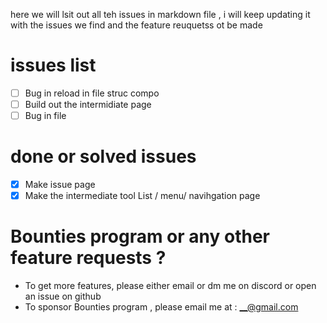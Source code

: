 here we will lsit out all teh issues in markdown file , i will keep updating it with the issues we find and the feature reuquetss ot be made

# issues list

- [ ] Bug in reload in file struc compo
- [ ] Build out the intermidiate page
- [ ] Bug in file

# done or solved issues

- [x] Make issue page
- [x] Make the intermediate tool List / menu/ navihgation page

# Bounties program or any other feature requests ?

- To get more features, please either email or dm me on discord or open an issue on github
- To sponsor Bounties program , please email me at : __@gmail.com
